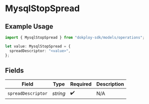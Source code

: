 # MysqlStopSpread

## Example Usage

```typescript
import { MysqlStopSpread } from "dokploy-sdk/models/operations";

let value: MysqlStopSpread = {
  spreadDescriptor: "<value>",
};
```

## Fields

| Field              | Type               | Required           | Description        |
| ------------------ | ------------------ | ------------------ | ------------------ |
| `spreadDescriptor` | *string*           | :heavy_check_mark: | N/A                |